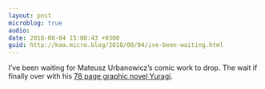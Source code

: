```yaml
---
layout: post
microblog: true
audio: 
date: 2018-08-04 15:08:43 +0300
guid: http://kaa.micro.blog/2018/08/04/ive-been-waiting.html
---
```

I’ve been waiting for Mateusz Urbanowicz’s comic work to drop. The wait if finally over with his [78 page graphic novel Yuragi](https://gumroad.com/l/yloNk).
